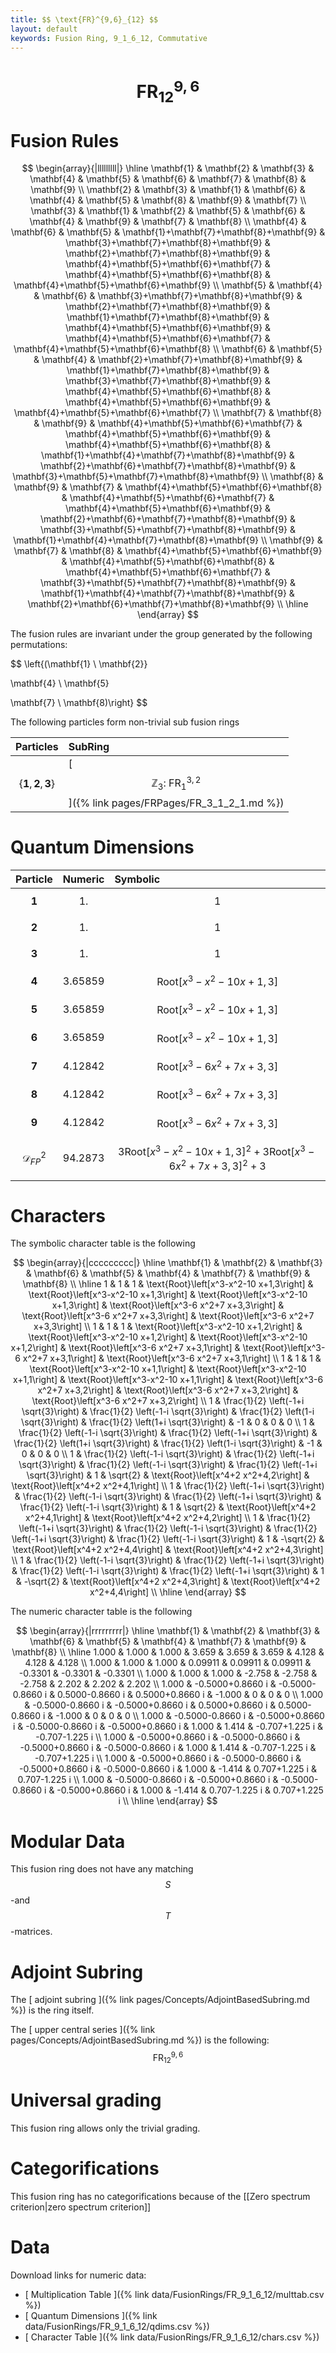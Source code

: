 ```yaml
---
title: $$ \text{FR}^{9,6}_{12} $$
layout: default
keywords: Fusion Ring, 9_1_6_12, Commutative
---
```

# $$ \text{FR}^{9,6}_{12} $$


# Fusion Rules

$$
\begin{array}{|lllllllll|}
\hline
 \mathbf{1} & \mathbf{2} & \mathbf{3} & \mathbf{4} & \mathbf{5} & \mathbf{6} & \mathbf{7} & \mathbf{8} & \mathbf{9} \\
 \mathbf{2} & \mathbf{3} & \mathbf{1} & \mathbf{6} & \mathbf{4} & \mathbf{5} & \mathbf{8} & \mathbf{9} & \mathbf{7} \\
 \mathbf{3} & \mathbf{1} & \mathbf{2} & \mathbf{5} & \mathbf{6} & \mathbf{4} & \mathbf{9} & \mathbf{7} & \mathbf{8} \\
 \mathbf{4} & \mathbf{6} & \mathbf{5} & \mathbf{1}+\mathbf{7}+\mathbf{8}+\mathbf{9} & \mathbf{3}+\mathbf{7}+\mathbf{8}+\mathbf{9} & \mathbf{2}+\mathbf{7}+\mathbf{8}+\mathbf{9} & \mathbf{4}+\mathbf{5}+\mathbf{6}+\mathbf{7} & \mathbf{4}+\mathbf{5}+\mathbf{6}+\mathbf{8} & \mathbf{4}+\mathbf{5}+\mathbf{6}+\mathbf{9} \\
 \mathbf{5} & \mathbf{4} & \mathbf{6} & \mathbf{3}+\mathbf{7}+\mathbf{8}+\mathbf{9} & \mathbf{2}+\mathbf{7}+\mathbf{8}+\mathbf{9} & \mathbf{1}+\mathbf{7}+\mathbf{8}+\mathbf{9} & \mathbf{4}+\mathbf{5}+\mathbf{6}+\mathbf{9} & \mathbf{4}+\mathbf{5}+\mathbf{6}+\mathbf{7} & \mathbf{4}+\mathbf{5}+\mathbf{6}+\mathbf{8} \\
 \mathbf{6} & \mathbf{5} & \mathbf{4} & \mathbf{2}+\mathbf{7}+\mathbf{8}+\mathbf{9} & \mathbf{1}+\mathbf{7}+\mathbf{8}+\mathbf{9} & \mathbf{3}+\mathbf{7}+\mathbf{8}+\mathbf{9} & \mathbf{4}+\mathbf{5}+\mathbf{6}+\mathbf{8} & \mathbf{4}+\mathbf{5}+\mathbf{6}+\mathbf{9} & \mathbf{4}+\mathbf{5}+\mathbf{6}+\mathbf{7} \\
 \mathbf{7} & \mathbf{8} & \mathbf{9} & \mathbf{4}+\mathbf{5}+\mathbf{6}+\mathbf{7} & \mathbf{4}+\mathbf{5}+\mathbf{6}+\mathbf{9} & \mathbf{4}+\mathbf{5}+\mathbf{6}+\mathbf{8} & \mathbf{1}+\mathbf{4}+\mathbf{7}+\mathbf{8}+\mathbf{9} & \mathbf{2}+\mathbf{6}+\mathbf{7}+\mathbf{8}+\mathbf{9} & \mathbf{3}+\mathbf{5}+\mathbf{7}+\mathbf{8}+\mathbf{9} \\
 \mathbf{8} & \mathbf{9} & \mathbf{7} & \mathbf{4}+\mathbf{5}+\mathbf{6}+\mathbf{8} & \mathbf{4}+\mathbf{5}+\mathbf{6}+\mathbf{7} & \mathbf{4}+\mathbf{5}+\mathbf{6}+\mathbf{9} & \mathbf{2}+\mathbf{6}+\mathbf{7}+\mathbf{8}+\mathbf{9} & \mathbf{3}+\mathbf{5}+\mathbf{7}+\mathbf{8}+\mathbf{9} & \mathbf{1}+\mathbf{4}+\mathbf{7}+\mathbf{8}+\mathbf{9} \\
 \mathbf{9} & \mathbf{7} & \mathbf{8} & \mathbf{4}+\mathbf{5}+\mathbf{6}+\mathbf{9} & \mathbf{4}+\mathbf{5}+\mathbf{6}+\mathbf{8} & \mathbf{4}+\mathbf{5}+\mathbf{6}+\mathbf{7} & \mathbf{3}+\mathbf{5}+\mathbf{7}+\mathbf{8}+\mathbf{9} & \mathbf{1}+\mathbf{4}+\mathbf{7}+\mathbf{8}+\mathbf{9} & \mathbf{2}+\mathbf{6}+\mathbf{7}+\mathbf{8}+\mathbf{9} \\
\hline
\end{array}
$$


The fusion rules are invariant under the group generated by the following permutations:

$$ \left\{(\mathbf{1} \ \mathbf{2}}

 \mathbf{4} \ \mathbf{5}

 \mathbf{7} \ \mathbf{8)\right\} $$


The following particles form non-trivial sub fusion rings

| Particles | SubRing |
| :------ | :------ |
| $$ \{\mathbf{1},\mathbf{2},\mathbf{3}\} $$ | [ $$ \mathbb{Z}_3:\ \text{FR}^{3,2}_{1} $$ ]({% link pages/FRPages/FR_3_1_2_1.md %}) |


# Quantum Dimensions

| Particle | Numeric | Symbolic |
| :------ | :------ | :------ |
| $$ \mathbf{1} $$ | $$ 1. $$ | $$ 1 $$ |
| $$ \mathbf{2} $$ | $$ 1. $$ | $$ 1 $$ |
| $$ \mathbf{3} $$ | $$ 1. $$ | $$ 1 $$ |
| $$ \mathbf{4} $$ | $$ 3.65859 $$ | $$ \text{Root}\left[x^3-x^2-10 x+1,3\right] $$ |
| $$ \mathbf{5} $$ | $$ 3.65859 $$ | $$ \text{Root}\left[x^3-x^2-10 x+1,3\right] $$ |
| $$ \mathbf{6} $$ | $$ 3.65859 $$ | $$ \text{Root}\left[x^3-x^2-10 x+1,3\right] $$ |
| $$ \mathbf{7} $$ | $$ 4.12842 $$ | $$ \text{Root}\left[x^3-6 x^2+7 x+3,3\right] $$ |
| $$ \mathbf{8} $$ | $$ 4.12842 $$ | $$ \text{Root}\left[x^3-6 x^2+7 x+3,3\right] $$ |
| $$ \mathbf{9} $$ | $$ 4.12842 $$ | $$ \text{Root}\left[x^3-6 x^2+7 x+3,3\right] $$ |
| $$ \mathcal{D}_{FP}^2 $$ | $$ 94.2873 $$ | $$ 3 \text{Root}\left[x^3-x^2-10 x+1,3\right]^2+3 \text{Root}\left[x^3-6 x^2+7 x+3,3\right]^2+3 $$ |

# Characters

The symbolic character table is the following

$$
\begin{array}{|ccccccccc|}
\hline
 \mathbf{1} & \mathbf{2} & \mathbf{3} & \mathbf{6} & \mathbf{5} & \mathbf{4} & \mathbf{7} & \mathbf{9} & \mathbf{8} \\
\hline
 1 & 1 & 1 & \text{Root}\left[x^3-x^2-10 x+1,3\right] & \text{Root}\left[x^3-x^2-10 x+1,3\right] & \text{Root}\left[x^3-x^2-10 x+1,3\right] & \text{Root}\left[x^3-6 x^2+7 x+3,3\right] & \text{Root}\left[x^3-6 x^2+7 x+3,3\right] & \text{Root}\left[x^3-6 x^2+7 x+3,3\right] \\
 1 & 1 & 1 & \text{Root}\left[x^3-x^2-10 x+1,2\right] & \text{Root}\left[x^3-x^2-10 x+1,2\right] & \text{Root}\left[x^3-x^2-10 x+1,2\right] & \text{Root}\left[x^3-6 x^2+7 x+3,1\right] & \text{Root}\left[x^3-6 x^2+7 x+3,1\right] & \text{Root}\left[x^3-6 x^2+7 x+3,1\right] \\
 1 & 1 & 1 & \text{Root}\left[x^3-x^2-10 x+1,1\right] & \text{Root}\left[x^3-x^2-10 x+1,1\right] & \text{Root}\left[x^3-x^2-10 x+1,1\right] & \text{Root}\left[x^3-6 x^2+7 x+3,2\right] & \text{Root}\left[x^3-6 x^2+7 x+3,2\right] & \text{Root}\left[x^3-6 x^2+7 x+3,2\right] \\
 1 & \frac{1}{2} \left(-1+i \sqrt{3}\right) & \frac{1}{2} \left(-1-i \sqrt{3}\right) & \frac{1}{2} \left(1-i \sqrt{3}\right) & \frac{1}{2} \left(1+i \sqrt{3}\right) & -1 & 0 & 0 & 0 \\
 1 & \frac{1}{2} \left(-1-i \sqrt{3}\right) & \frac{1}{2} \left(-1+i \sqrt{3}\right) & \frac{1}{2} \left(1+i \sqrt{3}\right) & \frac{1}{2} \left(1-i \sqrt{3}\right) & -1 & 0 & 0 & 0 \\
 1 & \frac{1}{2} \left(-1-i \sqrt{3}\right) & \frac{1}{2} \left(-1+i \sqrt{3}\right) & \frac{1}{2} \left(-1-i \sqrt{3}\right) & \frac{1}{2} \left(-1+i \sqrt{3}\right) & 1 & \sqrt{2} & \text{Root}\left[x^4+2 x^2+4,2\right] & \text{Root}\left[x^4+2 x^2+4,1\right] \\
 1 & \frac{1}{2} \left(-1+i \sqrt{3}\right) & \frac{1}{2} \left(-1-i \sqrt{3}\right) & \frac{1}{2} \left(-1+i \sqrt{3}\right) & \frac{1}{2} \left(-1-i \sqrt{3}\right) & 1 & \sqrt{2} & \text{Root}\left[x^4+2 x^2+4,1\right] & \text{Root}\left[x^4+2 x^2+4,2\right] \\
 1 & \frac{1}{2} \left(-1+i \sqrt{3}\right) & \frac{1}{2} \left(-1-i \sqrt{3}\right) & \frac{1}{2} \left(-1+i \sqrt{3}\right) & \frac{1}{2} \left(-1-i \sqrt{3}\right) & 1 & -\sqrt{2} & \text{Root}\left[x^4+2 x^2+4,4\right] & \text{Root}\left[x^4+2 x^2+4,3\right] \\
 1 & \frac{1}{2} \left(-1-i \sqrt{3}\right) & \frac{1}{2} \left(-1+i \sqrt{3}\right) & \frac{1}{2} \left(-1-i \sqrt{3}\right) & \frac{1}{2} \left(-1+i \sqrt{3}\right) & 1 & -\sqrt{2} & \text{Root}\left[x^4+2 x^2+4,3\right] & \text{Root}\left[x^4+2 x^2+4,4\right] \\
\hline
\end{array}
$$

The numeric character table is the following

$$
\begin{array}{|rrrrrrrrr|}
\hline
 \mathbf{1} & \mathbf{2} & \mathbf{3} & \mathbf{6} & \mathbf{5} & \mathbf{4} & \mathbf{7} & \mathbf{9} & \mathbf{8} \\
\hline
 1.000 & 1.000 & 1.000 & 3.659 & 3.659 & 3.659 & 4.128 & 4.128 & 4.128 \\
 1.000 & 1.000 & 1.000 & 0.09911 & 0.09911 & 0.09911 & -0.3301 & -0.3301 & -0.3301 \\
 1.000 & 1.000 & 1.000 & -2.758 & -2.758 & -2.758 & 2.202 & 2.202 & 2.202 \\
 1.000 & -0.5000+0.8660 i & -0.5000-0.8660 i & 0.5000-0.8660 i & 0.5000+0.8660 i & -1.000 & 0 & 0 & 0 \\
 1.000 & -0.5000-0.8660 i & -0.5000+0.8660 i & 0.5000+0.8660 i & 0.5000-0.8660 i & -1.000 & 0 & 0 & 0 \\
 1.000 & -0.5000-0.8660 i & -0.5000+0.8660 i & -0.5000-0.8660 i & -0.5000+0.8660 i & 1.000 & 1.414 & -0.707+1.225 i & -0.707-1.225 i \\
 1.000 & -0.5000+0.8660 i & -0.5000-0.8660 i & -0.5000+0.8660 i & -0.5000-0.8660 i & 1.000 & 1.414 & -0.707-1.225 i & -0.707+1.225 i \\
 1.000 & -0.5000+0.8660 i & -0.5000-0.8660 i & -0.5000+0.8660 i & -0.5000-0.8660 i & 1.000 & -1.414 & 0.707+1.225 i & 0.707-1.225 i \\
 1.000 & -0.5000-0.8660 i & -0.5000+0.8660 i & -0.5000-0.8660 i & -0.5000+0.8660 i & 1.000 & -1.414 & 0.707-1.225 i & 0.707+1.225 i \\
\hline
\end{array}
$$

# Modular Data

This fusion ring does not have any matching $$ S $$-and $$ T $$-matrices.

# Adjoint Subring

The [ adjoint subring ]({% link pages/Concepts/AdjointBasedSubring.md %}) is the ring itself.

The [ upper central series ]({% link pages/Concepts/AdjointBasedSubring.md %}) is the following:
$$ \text{FR}^{9,6}_{12} $$

# Universal grading

This fusion ring allows only the trivial grading.

# Categorifications

This fusion ring has no categorifications because of the [[Zero spectrum criterion|zero spectrum criterion]]

# Data

Download links for numeric data:

* [ Multiplication Table ]({% link data/FusionRings/FR_9_1_6_12/multtab.csv %})
* [ Quantum Dimensions ]({% link data/FusionRings/FR_9_1_6_12/qdims.csv %})
* [ Character Table ]({% link data/FusionRings/FR_9_1_6_12/chars.csv %})